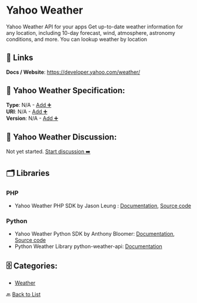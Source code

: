 # Yahoo Weather

Yahoo Weather API for your apps Get up-to-date weather information for any location, including 10-day forecast, wind, atmosphere, astronomy conditions, and more.  You can lookup weather by location

##  🔗 Links
**Docs / Website**: https://developer.yahoo.com/weather/

## 🧬 Yahoo Weather Specification:
**Type**: N/A - [Add ➕](https://github.com/apis-list/apis-list/edit/main/apis.yaml#L22605)  
**URI**: N/A - [Add ➕](https://github.com/apis-list/apis-list/edit/main/apis.yaml#L22605)  
**Version**: N/A - [Add ➕](https://github.com/apis-list/apis-list/edit/main/apis.yaml#L22605)

## 💬 Yahoo Weather Discussion:
Not yet started. [Start discussion ➡️](https://github.com/apis-list/apis-list/discussions/new)

## 🗂️ Libraries
### PHP
- Yahoo Weather PHP SDK by Jason Leung : [Documentation](https://github.com/Th3Mouk/YahooWeatherAPI), [Source code](https://github.com/Th3Mouk/YahooWeatherAPI)
### Python
- Yahoo Weather Python SDK by Anthony Bloomer: [Documentation](https://github.com/AnthonyBloomer/weather-api), [Source code](https://pypi.python.org/pypi/weather-api/0.0.5)
- Python Weather Library python-weather-api: [Documentation](https://code.google.com/p/python-weather-api/)


## 🗄️ Categories:
- [Weather](https://github.com/apis-list/apis-list#weather-)

🔙  [Back to List](https://github.com/apis-list/apis-list)
